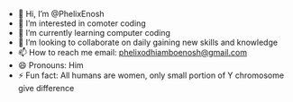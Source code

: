 - 👋 Hi, I’m @PhelixEnosh
- 👀 I’m interested in comoter coding
- 🌱 I’m currently learning computer coding
- 💞️ I’m looking to collaborate on daily gaining new skills and knowledge
- 📫 How to reach me email: phelixodhiamboenosh@gmail.com
- 😄 Pronouns: Him
- ⚡ Fun fact: All humans are women, only small portion of Y chromosome give difference 

<!---
PhelixEnosh/PhelixEnosh is a ✨ special ✨ repository because its `README.md` (this file) appears on your GitHub profile.
You can click the Preview link to take a look at your changes.
--->
